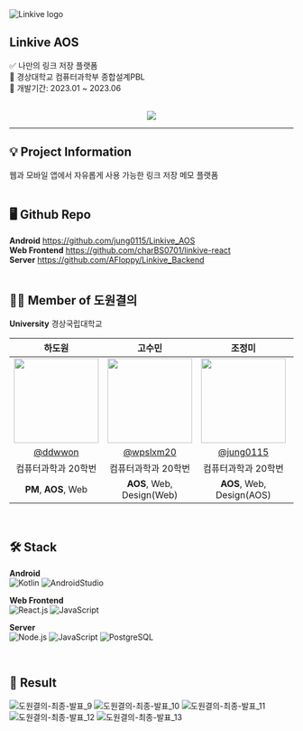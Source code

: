 <img alt="Linkive logo" src="https://github.com/jung0115/Linkive_AOS/assets/76805879/72fd9aeb-5547-4bd7-8143-c0a647feee43" />

## Linkive AOS
<p align="left">✅ 나만의 링크 저장 플랫폼<br/>
🏢 경상대학교 컴퓨터과학부 종합설계PBL<br/>
📅 개발기간: 2023.01 ~ 2023.06<br/><br/></p>

<div align="center">
<a href="https://hits.seeyoufarm.com"><img src="https://hits.seeyoufarm.com/api/count/incr/badge.svg?url=https%3A%2F%2Fgithub.com%2Fjung0115%2FLinkive_AOS&count_bg=%23A49CFF&title_bg=%236368E3&icon=androidstudio.svg&icon_color=%23E7E7E7&title=Linkive+AOS&edge_flat=false"/></a>
</div>

---
  
## 💡 Project Information
<p align="left">웹과 모바일 앱에서 자유롭게 사용 가능한 링크 저장 메모 플랫폼<br/><br/></p>
  
## 🖥️ Github Repo
**Android** https://github.com/jung0115/Linkive_AOS  
**Web Frontend** https://github.com/charBS0701/linkive-react  
**Server** https://github.com/AFloppy/Linkive_Backend  
<br/>
  
## 🧑‍💻 Member of 도원결의
**University** 경상국립대학교  

| 하도원 | 고수민 | 조정미 | 김남혁 | 차봉석 |                                                                                                               
| :---: | :---: | :---: | :---: | :---: | 
| <img width="150px" src="https://avatars.githubusercontent.com/u/70639119?v=4"/> | <img width="150px" src="https://avatars.githubusercontent.com/u/72858039?v=4" /> | <img width="150px" src="https://avatars.githubusercontent.com/u/76805879?v=4" /> | <img width="150px" src="https://avatars.githubusercontent.com/u/11703271?v=4" /> | <img width="150px" src="https://avatars.githubusercontent.com/u/98582315?v=4" /> |
| [@ddwwon](https://github.com/ddwwon)  | [@wpslxm20](https://github.com/wpslxm20) |  [@jung0115](https://github.com/jung0115) | [@AFloppy](https://github.com/AFloppy) | [@charBS0701](https://github.com/charBS0701) |
| 컴퓨터과학과 20학번 | 컴퓨터과학과 20학번 | 컴퓨터과학과 20학번 | 컴퓨터과학과 17학번 | 컴퓨터과학과 18학번 |
| **PM**, **AOS**, Web | **AOS**, Web, Design(Web) | **AOS**, Web, Design(AOS) | **Server**, Web | **Server**, Web |

<br/>

## 🛠️ Stack
**Android**  
![Kotlin](https://img.shields.io/badge/Kotlin-A333F1??style=plastic&logo=kotlin&logoColor=white)
![AndroidStudio](https://img.shields.io/badge/Android_Studio-3DDC84??style=plastic&logo=android&logoColor=white)
  
**Web Frontend**  
![React.js](https://img.shields.io/badge/React.js-black??style=plastic&logo=react&logoColor=61DAFB)
![JavaScript](https://img.shields.io/badge/JavaScript-F7DF1E??style=plastic&logo=javascript&logoColor=white)
  
**Server**  
![Node.js](https://img.shields.io/badge/Node.js-80BD01??style=plastic&logo=node.js&logoColor=white)
![JavaScript](https://img.shields.io/badge/JavaScript-F7DF1E??style=plastic&logo=javascript&logoColor=white)
![PostgreSQL](https://img.shields.io/badge/PostgreSQL-254C7E??style=plastic&logo=postgresql&logoColor=white)

<br/>

## 🤗 Result
![도원결의-최종-발표_9](https://github.com/jung0115/Linkive_AOS/assets/76805879/6c759311-46bb-4ef4-97b8-61d09bcc6a43)
![도원결의-최종-발표_10](https://github.com/jung0115/Linkive_AOS/assets/76805879/79a45b3e-c940-428c-a689-f8f13d8293ca)
![도원결의-최종-발표_11](https://github.com/jung0115/Linkive_AOS/assets/76805879/76da16b2-2198-45bb-ad9c-3c809301bfd3)
![도원결의-최종-발표_12](https://github.com/jung0115/Linkive_AOS/assets/76805879/733fc05b-31d4-413c-8333-cbab88ff86bc)
![도원결의-최종-발표_13](https://github.com/jung0115/Linkive_AOS/assets/76805879/a168f5d4-d037-4a1c-99e2-d533094b7bf2)
